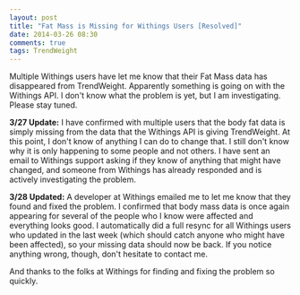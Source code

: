 ```yaml
---
layout: post
title: "Fat Mass is Missing for Withings Users [Resolved]"
date: 2014-03-26 08:30
comments: true
tags: TrendWeight
---
```


Multiple Withings users have let me know that their Fat Mass data has disappeared from TrendWeight.  Apparently something is going on with the Withings API.  I don't know what the problem is yet, but I am investigating.  Please stay tuned.

**3/27 Update:**  I have confirmed with multiple users that the body fat data is simply missing from the data that the Withings API is giving TrendWeight.  At this point, I don't know of anything I can do to change that.  I still don't know why it is only happening to some people and not others.  I have sent an email to Withings support asking if they know of anything that might have changed, and someone from Withings has already responded and is actively investigating the problem.

**3/28 Updated:** A developer at Withings emailed me to let me know that they found and fixed the problem.  I confirmed that body mass data is once again appearing for several of the people who I know were affected and everything looks good.  I automatically did a full resync for all Withings users who updated in the last week (which should catch anyone who might have been affected), so your missing data should now be back.  If you notice anything wrong, though, don't hesitate to contact me.

 And thanks to the folks at Withings for finding and fixing the problem so quickly.